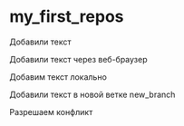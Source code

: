 ﻿# my_first_repos


Добавили текст 


Добавили текст через веб-браузер


Добавим текст локально 

Добавили текст в новой ветке  new_branch

Разрешаем конфликт
